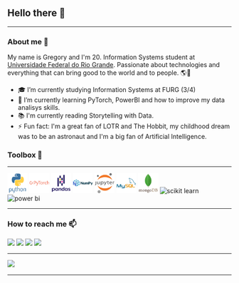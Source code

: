 ## Hello there 👋

---

### About me 🙂

My name is Gregory and I'm 20. Information Systems student at [Universidade Federal do Rio Grande](https://www.furg.br/en). Passionate about technologies and everything that can bring good to the world and to people. 🌎🍃

- 🎓 I’m currently studying Information Systems at FURG (3/4)
- 🌱 I’m currently learning PyTorch, PowerBI and how to improve my data analisys skills.
- 📚 I'm currently reading Storytelling with Data.
- ⚡ Fun fact: I'm a great fan of LOTR and The Hobbit, my childhood dream was to be an astronaut and I'm a big fan of Artificial Intelligence.

### Toolbox 🧰
---
<img src='https://github.com/devicons/devicon/blob/master/icons/python/python-original-wordmark.svg' alt='python logo' width='45' height='45'> <img src='https://github.com/devicons/devicon/blob/master/icons/pytorch/pytorch-plain-wordmark.svg' alt='python torch logo' width='45' height='45'> <img src='https://github.com/devicons/devicon/blob/master/icons/pandas/pandas-original-wordmark.svg' alt='pandas' width='45' height='45'> <img src='https://github.com/devicons/devicon/blob/master/icons/numpy/numpy-original-wordmark.svg' alt='numpy' width='45' height='45'> <img src='https://github.com/devicons/devicon/blob/master/icons/jupyter/jupyter-original-wordmark.svg' alt='jupyter noteboook' width='45' height='45'> <img src='https://github.com/devicons/devicon/blob/master/icons/mysql/mysql-original-wordmark.svg' alt='mysql' width='45' height='45'> <img src='https://github.com/devicons/devicon/blob/master/icons/mongodb/mongodb-original-wordmark.svg' alt='mongodb' width='45' height='45'> <img src='https://upload.wikimedia.org/wikipedia/commons/thumb/0/05/Scikit_learn_logo_small.svg/800px-Scikit_learn_logo_small.svg.png' alt='scikit learn' width='55' height='40'> <img src='https://img.icons8.com/ios/500/power-bi.png' alt='power bi' width='45' height='45'>

---
### How to reach me 📫
<div>
<a href="https://instagram.com/gregory_j_pitthan/" target="_blank"><img src="https://img.shields.io/badge/-Instagram-%23E4405F?style=for-the-badge&logo=instagram&logoColor=white" target="_blank"></a>
<a href="https://www.linkedin.com/in/gregory-jasson-pitthan-81989921b/" target="_blank"><img src="https://img.shields.io/badge/-LinkedIn-%230077B5?style=for-the-badge&logo=linkedin&logoColor=white" target="_blank"></a>
<a href = "mailto:pitthangregory@gmail.com"><img src="https://img.shields.io/badge/Gmail-D14836?style=for-the-badge&logo=gmail&logoColor=white" target="_blank"></a>
<a href="https://www.youtube.com/channel/UChSuDK3V9xK7zirCLNoJ5Pw" target="_blank"><img src="https://img.shields.io/badge/YouTube-FF0000?style=for-the-badge&logo=youtube&logoColor=white" target="_blank"></a>
</div>

---

<div>
  <a href="https://github.com/Gregory-JP">
  <img src="https://github-readme-stats.vercel.app/api/top-langs/?username=gregory-jp&layout=compact&theme=dark"/>
</div>

 ---
